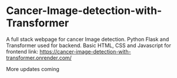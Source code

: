# Cancer-Image-detection-with-Transformer
A full stack webpage for cancer Image detection.
Python Flask and Transformer used for backend. Basic HTML, CSS and Javascript for frontend
link: https://cancer-image-detection-with-transformer.onrender.com/

More updates coming
